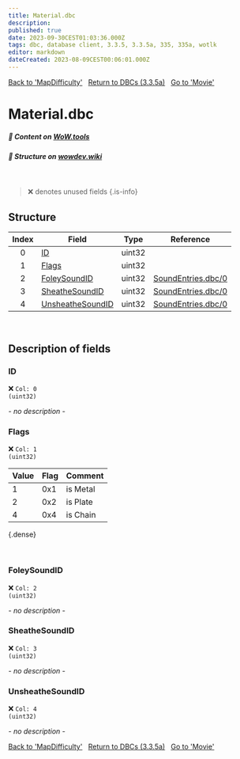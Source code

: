 ```yaml
---
title: Material.dbc
description:
published: true
date: 2023-09-30CEST01:03:36.000Z
tags: dbc, database client, 3.3.5, 3.3.5a, 335, 335a, wotlk
editor: markdown
dateCreated: 2023-08-09CEST00:06:01.000Z
---
```

<a href="https://trinitycore.info/files/DBC/335/mapdifficulty" class="mt-5 v-btn v-btn--depressed v-btn--flat v-btn--outlined theme--light v-size--default darkblue--text text--lighten-3"><span class="v-btn__content"><i aria-hidden="true" class="v-icon notranslate v-icon--left mdi mdi-arrow-left theme--light"></i><span>Back to 'MapDifficulty'</span></span></a>&nbsp;&nbsp;&nbsp;<a href="https://trinitycore.info/files/DBC/335/DBC" class="mt-5 v-btn v-btn--depressed v-btn--flat v-btn--outlined theme--light v-size--default darkblue--text text--lighten-3"><span class="v-btn__content"><i aria-hidden="true" class="v-icon notranslate v-icon--left mdi mdi-home-outline theme--light"></i><span>Return to DBCs (3.3.5a)</span></span></a>&nbsp;&nbsp;&nbsp;<a href="https://trinitycore.info/files/DBC/335/movie" class="mt-5 v-btn v-btn--depressed v-btn--flat v-btn--outlined theme--light v-size--default darkblue--text text--lighten-3"><span class="v-btn__content"><span>Go to 'Movie'</span><i aria-hidden="true" class="v-icon notranslate v-icon--right mdi mdi-arrow-right theme--light"></i></span></a>

# Material.dbc
##### :open_book: Content on [WoW.tools](https://wow.tools/dbc/?dbc=material&build=3.3.5.12340)
##### :pencil: Structure on [wowdev.wiki](https://wowdev.wiki/DB/Material)
&nbsp;

> :x: denotes unused fields
{.is-info}


## Structure

| Index | Field | Type | Reference |
| :---: | --- | :---: | --- |
| 0 | [ID](#id) | uint32 |  |
| 1 | [Flags](#flags) | uint32 |  |
| 2 | [FoleySoundID](#foleysoundid) | uint32 | [SoundEntries.dbc/0](/files/DBC/335/soundentries#id) |
| 3 | [SheatheSoundID](#sheathesoundid) | uint32 | [SoundEntries.dbc/0](/files/DBC/335/soundentries#id) |
| 4 | [UnsheatheSoundID](#unsheathesoundid) | uint32 | [SoundEntries.dbc/0](/files/DBC/335/soundentries#id) |
&nbsp;
## Description of fields

### ID
:x: <code>Col: 0 (uint32)</code>

*- no description -*
&nbsp;

### Flags
:x: <code>Col: 1 (uint32)</code>

| Value | Flag | Comment |
|-------|------|---------|
| 1 | 0x1 | is Metal |
| 2 | 0x2 | is Plate |
| 4 | 0x4 | is Chain |
{.dense}

&nbsp;

### FoleySoundID
:x: <code>Col: 2 (uint32)</code>

*- no description -*
&nbsp;

### SheatheSoundID
:x: <code>Col: 3 (uint32)</code>

*- no description -*
&nbsp;

### UnsheatheSoundID
:x: <code>Col: 4 (uint32)</code>

*- no description -*
&nbsp;

<a href="https://trinitycore.info/files/DBC/335/mapdifficulty" class="mt-5 v-btn v-btn--depressed v-btn--flat v-btn--outlined theme--light v-size--default darkblue--text text--lighten-3"><span class="v-btn__content"><i aria-hidden="true" class="v-icon notranslate v-icon--left mdi mdi-arrow-left theme--light"></i><span>Back to 'MapDifficulty'</span></span></a>&nbsp;&nbsp;&nbsp;<a href="https://trinitycore.info/files/DBC/335/DBC" class="mt-5 v-btn v-btn--depressed v-btn--flat v-btn--outlined theme--light v-size--default darkblue--text text--lighten-3"><span class="v-btn__content"><i aria-hidden="true" class="v-icon notranslate v-icon--left mdi mdi-home-outline theme--light"></i><span>Return to DBCs (3.3.5a)</span></span></a>&nbsp;&nbsp;&nbsp;<a href="https://trinitycore.info/files/DBC/335/movie" class="mt-5 v-btn v-btn--depressed v-btn--flat v-btn--outlined theme--light v-size--default darkblue--text text--lighten-3"><span class="v-btn__content"><span>Go to 'Movie'</span><i aria-hidden="true" class="v-icon notranslate v-icon--right mdi mdi-arrow-right theme--light"></i></span></a>
